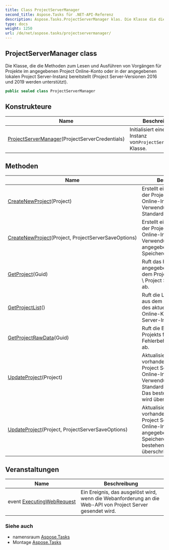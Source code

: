 ```yaml
---
title: Class ProjectServerManager
second_title: Aspose.Tasks für .NET-API-Referenz
description: Aspose.Tasks.ProjectServerManager klas. Die Klasse die die Methoden zum Lesen und Ausführen von Vorgängen für Projekte im angegebenen Project OnlineKonto oder in der angegebenen lokalen Project ServerInstanz bereitstellt Project ServerVersionen 2016 und 2019 werden unterstützt.
type: docs
weight: 1250
url: /de/net/aspose.tasks/projectservermanager/
---
```

## ProjectServerManager class

Die Klasse, die die Methoden zum Lesen und Ausführen von Vorgängen für Projekte im angegebenen Project Online-Konto oder in der angegebenen lokalen Project Server-Instanz bereitstellt (Project Server-Versionen 2016 und 2019 werden unterstützt).

```csharp
public sealed class ProjectServerManager
```

## Konstrukteure

| Name | Beschreibung |
| --- | --- |
| [ProjectServerManager](projectservermanager/)(ProjectServerCredentials) | Initialisiert eine neue Instanz von`ProjectServerManager` Klasse. |

## Methoden

| Name | Beschreibung |
| --- | --- |
| [CreateNewProject](../../aspose.tasks/projectservermanager/createnewproject/#createnewproject)(Project) | Erstellt ein neues Projekt in der Project Server\Project Online-Instanz unter Verwendung der Standardspeicheroptionen. |
| [CreateNewProject](../../aspose.tasks/projectservermanager/createnewproject/#createnewproject_1)(Project, ProjectServerSaveOptions) | Erstellt ein neues Projekt in der Project Server\Project Online-Instanz unter Verwendung der angegebenen Speicheroptionen. |
| [GetProject](../../aspose.tasks/projectservermanager/getproject/)(Guid) | Ruft das Projekt mit der angegebenen GUI aus dem Project Online-Konto \ Project Server-Instanz ab. |
| [GetProjectList](../../aspose.tasks/projectservermanager/getprojectlist/)() | Ruft die Liste der Projekte aus dem Arbeitsspeicher des aktuellen Project Online-Kontos \ Project Server-Instanz ab. |
| [GetProjectRawData](../../aspose.tasks/projectservermanager/getprojectrawdata/)(Guid) | Ruft die Binärdaten des Projekts für Fehlerbehebungszwecke ab. |
| [UpdateProject](../../aspose.tasks/projectservermanager/updateproject/#updateproject)(Project) | Aktualisiert das vorhandene Projekt in der Project Server\Project Online-Instanz unter Verwendung der Standardspeicheroptionen. Das bestehende Projekt wird überschrieben. |
| [UpdateProject](../../aspose.tasks/projectservermanager/updateproject/#updateproject_1)(Project, ProjectServerSaveOptions) | Aktualisiert das vorhandene Projekt in der Project Server\Project Online-Instanz mit den angegebenen Speicheroptionen. Das bestehende Projekt wird überschrieben. |

## Veranstaltungen

| Name | Beschreibung |
| --- | --- |
| event [ExecutingWebRequest](../../aspose.tasks/projectservermanager/executingwebrequest/) | Ein Ereignis, das ausgelöst wird, wenn die Webanforderung an die Web-API von Project Server gesendet wird. |

### Siehe auch

* namensraum [Aspose.Tasks](../../aspose.tasks/)
* Montage [Aspose.Tasks](../../)


